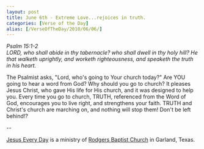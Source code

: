 ```yaml
---
layout: post
title: June 6th - Extreme Love...rejoices in truth.
categories: [Verse of the Day]
alias: [/VerseOfTheDay/2010/06/06/]
---
```


_Psalm 15:1-2  
LORD, who shall abide in thy tabernacle? who shall dwell in thy holy
hill? He that walketh uprightly, and worketh righteousness, and
speaketh the truth in his heart._

The Psalmist asks, "Lord, who's going to Your church today?" Are
YOU going to hear a word from God? Why should you go to church? It
pleases Jesus Christ, who gave His life for His church, and it was
designed to help you. Every time you go to church, TRUTH, referenced
from the Word of God, encourages you to live right, and strengthens
your faith. TRUTH and Christ's church are marching on, and nothing
will stop them! Don't be left behind!?

 --

<a href=http://jesuseveryday.net>Jesus Every Day</a> is a ministry of <a href=http://rodgersbaptist.net>Rodgers Baptist Church</a> in Garland, Texas.
